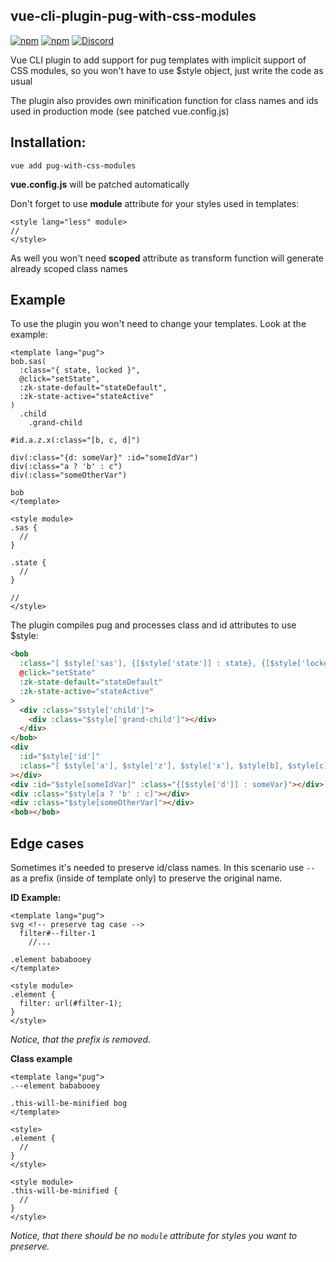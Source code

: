 ## vue-cli-plugin-pug-with-css-modules

[![npm](https://img.shields.io/npm/v/vue-cli-plugin-pug-with-css-modules?color=pink&style=flat-square)](https://www.npmjs.com/package/vue-cli-plugin-pug-with-css-modules)
[![npm](https://img.shields.io/npm/dw/vue-cli-plugin-pug-with-css-modules?color=pink&style=flat-square)](https://www.npmjs.com/package/vue-cli-plugin-pug-with-css-modules)
[![Discord](https://img.shields.io/discord/405510915845390347?color=pink&label=join%20discord&style=flat-square)](https://zeokku.com/discord)

Vue CLI plugin to add support for pug templates with implicit support of CSS modules, so you won't have to use $style object, just write the code as usual

The plugin also provides own minification function for class names and ids used in production mode (see patched vue.config.js)

## Installation:

```
vue add pug-with-css-modules
```

**vue.config.js** will be patched automatically

Don't forget to use **module** attribute for your styles used in templates:

```vue
<style lang="less" module>
//
</style>
```

As well you won't need **scoped** attribute as transform function will generate already scoped class names

## Example

To use the plugin you won't need to change your templates. Look at the example:

```vue
<template lang="pug">
bob.sas(
  :class="{ state, locked }",
  @click="setState",
  :zk-state-default="stateDefault",
  :zk-state-active="stateActive"
)
  .child 
    .grand-child

#id.a.z.x(:class="[b, c, d]")

div(:class="{d: someVar}" :id="someIdVar")
div(:class="a ? 'b' : c")
div(:class="someOtherVar")

bob
</template>

<style module>
.sas {
  //
}

.state {
  //
}

//
</style>
```

The plugin compiles pug and processes class and id attributes to use $style:

```html
<bob
  :class="[ $style['sas'], {[$style['state']] : state}, {[$style['locked']] : locked} ]"
  @click="setState"
  :zk-state-default="stateDefault"
  :zk-state-active="stateActive"
>
  <div :class="$style['child']">
    <div :class="$style['grand-child']"></div>
  </div>
</bob>
<div
  :id="$style['id']"
  :class="[ $style['a'], $style['z'], $style['x'], $style[b], $style[c], $style[d] ]"
></div>
<div :id="$style[someIdVar]" :class="{[$style['d']] : someVar}"></div>
<div :class="$style[a ? 'b' : c]"></div>
<div :class="$style[someOtherVar]"></div>
<bob></bob>
```

## Edge cases

Sometimes it's needed to preserve id/class names. In this scenario use `--` as a prefix (inside of template only) to preserve the original name.

**ID Example:**

```vue
<template lang="pug">
svg <!-- preserve tag case -->
  filter#--filter-1
    //...

.element bababooey
</template>

<style module>
.element {
  filter: url(#filter-1);
}
</style>
```

_Notice, that the prefix is removed._

**Class example**

```vue
<template lang="pug">
.--element bababooey

.this-will-be-minified bog
</template>

<style>
.element {
  //
}
</style>

<style module>
.this-will-be-minified {
  //
}
</style>
```

_Notice, that there should be no `module` attribute for styles you want to preserve._
